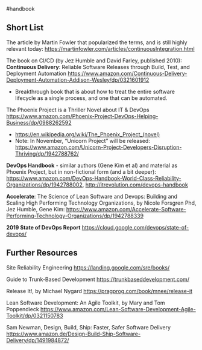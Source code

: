 #handbook

## Short List
The article by Martin Fowler that popularized the terms, and is still highly relevant today:
https://martinfowler.com/articles/continuousIntegration.html 

The book on CI/CD (by Jez Humble and David Farley, published 2010): **Continuous Delivery**: Reliable Software Releases through Build, Test, and Deployment Automation https://www.amazon.com/Continuous-Delivery-Deployment-Automation-Addison-Wesley/dp/0321601912
*	Breakthrough book that is about how to treat the entire software lifecycle as a single process, and one that can be automated.

The Phoenix Project is a Thriller Novel about IT & DevOps https://www.amazon.com/Phoenix-Project-DevOps-Helping-Business/dp/0988262592
*	https://en.wikipedia.org/wiki/The_Phoenix_Project_(novel)
*	Note: In November, “Unicorn Project” will be released: https://www.amazon.com/Unicorn-Project-Developers-Disruption-Thriving/dp/1942788762/

**DevOps Handbook** - similar authors (Gene Kim et al) and material as Phoenix Project, but in non-fictional form (and a bit deeper): https://www.amazon.com/DevOps-Handbook-World-Class-Reliability-Organizations/dp/1942788002, http://itrevolution.com/devops-handbook

**Accelerate**: The Science of Lean Software and Devops: Building and Scaling High Performing Technology Organizations, by Nicole Forsgren Phd, Jez Humble, Gene Kim: https://www.amazon.com/Accelerate-Software-Performing-Technology-Organizations/dp/1942788339

**2019 State of DevOps Report** https://cloud.google.com/devops/state-of-devops/

## Further Resources

Site Reliability Engineering https://landing.google.com/sre/books/ 

Guide to Trunk-Based Development https://trunkbaseddevelopment.com/ 

Release It!, by Michael Nygard
https://pragprog.com/book/mnee/release-it

Lean Software Development: An Agile Toolkit, by Mary and Tom Poppendieck
https://www.amazon.com/Lean-Software-Development-Agile-Toolkit/dp/0321150783

Sam Newman, Design, Build, Ship: Faster, Safer Software Delivery
https://www.amazon.de/Design-Build-Ship-Software-Delivery/dp/1491984872/
